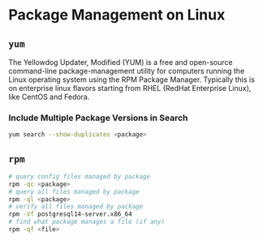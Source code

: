 # Package Management on Linux

## `yum`
The Yellowdog Updater, Modified (YUM) is a free and open-source command-line package-management utility for computers running the Linux operating system using the RPM Package Manager. Typically this is on enterprise linux flavors starting from RHEL (RedHat Enterprise Linux), like CentOS and Fedora.

### Include Multiple Package Versions in Search
```bash
yum search --show-duplicates <package>
```

## `rpm`

```bash
# query config files managed by package
rpm -qc <package>
# query all files managed by package
rpm -ql <package>
# verify all files managed by package
rpm -Vf postgresql14-server.x86_64
# find what package manages a file (if any)
rpm -qf <file>
```